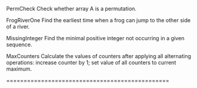 
PermCheck
Check whether array A is a permutation.

FrogRiverOne
Find the earliest time when a frog can jump to the other side of a river.

MissingInteger
Find the minimal positive integer not occurring in a given sequence.

MaxCounters
Calculate the values of counters after applying all alternating operations: increase counter by 1; set value of all counters to current maximum.




===============================================

